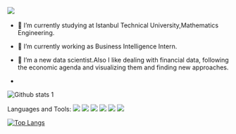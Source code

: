 [![](https://i.stack.imgur.com/gVE0j.png)](https://www.linkedin.com/in/bora-kaya)
&nbsp;

- 🔭 I’m currently studying at Istanbul Technical University,Mathematics Engineering.
- 🌱 I’m currently working as Business Intelligence Intern.
- 👯 I’m a new data scientist.Also I like dealing with financial data, following the economic agenda and visualizing them
and finding new approaches.

- 
![Github stats 1](https://github-readme-stats.vercel.app/api?username=kaboya19&show_icons=true&theme=gradient)

Languages and Tools:
<img src="https://camo.githubusercontent.com/aa96ee3a3352c9c3c2161d3e95698d0885a277ab85d617fe77912627d37a3959/68747470733a2f2f6564656e742e6769746875622e696f2f537570657254696e7949636f6e732f696d616765732f7376672f707974686f6e2e737667" width="auto">
<img src="https://img.shields.io/badge/scikit_learn-F7931E?style=for-the-badge&logo=scikit-learn&logoColor=white" width="auto">
<img src="https://img.shields.io/badge/TensorFlow-FF6F00?style=for-the-badge&logo=TensorFlow&logoColor=white" width="auto">
<img src="https://img.shields.io/badge/Microsoft%20SQL%20Server-CC2927?style=for-the-badge&logo=microsoft%20sql%20server&logoColor=white)https://img.shields.io/badge/Microsoft%20SQL%20Server-CC2927?style=for-the-badge&logo=microsoft%20sql%20server&logoColor=white" width="auto">
<img src="https://img.shields.io/badge/Jupyter-F37626.svg?&style=for-the-badge&logo=Jupyter&logoColor=white" width="auto">
<img src="https://img.shields.io/badge/PowerBI-F2C811?style=for-the-badge&logo=Power%20BI&logoColor=white)https://img.shields.io/badge/PowerBI-F2C811?style=for-the-badge&logo=Power%20BI&logoColor=white" width="auto">

[![Top Langs](https://github-readme-stats.vercel.app/api/top-langs/?username=kaboya19)](https://github.com/anuraghazra/github-readme-stats)

